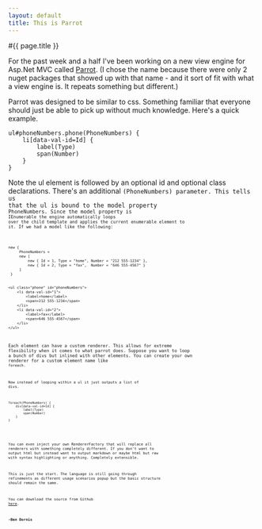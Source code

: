 ```yaml
---
layout: default
title: This is Parrot
---
```

#{{ page.title }}

For the past week and a half I've been working on a new view engine for Asp.Net MVC called <a href="https://github.com/Buildstarted/Parrot">Parrot</a>. (I chose the name because there were only 2 nuget packages that showed up with that name - and it sort of fit with what a view engine is. It repeats something but different.)

Parrot was designed to be similar to css. Something familiar that everyone should just be able to pick up without much knowledge. Here's a quick example.

    ul#phoneNumbers.phone(PhoneNumbers) {
        li[data-val-id=Id] {
            label(Type)
            span(Number)
        }
    }


Note the ul element is followed by an optional id and optional class declarations. There's an additional <code style='display:inline;'>(PhoneNumbers) parameter. This tells us that the ul is bound to the model property <code style='display:inline;'>PhoneNumbers. Since the model property is <code style='display:inline;'>IEnumerable the engine automatically loops over the child template and applies the current enumerable element to it. If we had a model like the following:

    new {
         PhoneNumbers = 
         new [
             new { Id = 1, Type = "home", Number = "212 555-1234" },
             new { Id = 2, Type = "fax",  Number = "646 555-4567" }
         ]
     }


    <ul class="phone" id="phoneNumbers">
        <li data-val-id="1">
            <label>home</label>
            <span>212 555-1234</span>
        </li>
        <li data-val-id="2">
            <label>fax</label>
            <span>646 555-4567</span>
        </li>
    </ul>


Each element can have a custom renderer. This allows for extreme flexibility when it comes to what parrot does. Suppose you want to loop a bunch of divs but inlined with other elements. You can create your own renderer for a custom element name like <code style='display:inline;'>foreach.

Now instead of looping within a ul it just outputs a list of divs. 

    foreach(PhoneNumbers) {
        div[data-val-id=Id] {
            label(Type)
            span(Number)
        }
    }

<script src="https://gist.github.com/3239182.js?file=ForeachRenderer.cs"></script>

You can even inject your own RendererFactory that will replace all renderers with something completely different. If you don't want to output html but instead want to output markdown or maybe html but raw with syntax highlighting or anything. Completely extensible.

This is just the start. The language is still going through refinements as different usage scenarios popup but the basic structure should remain the same.

You can download the source from Github <a href="https://github.com/Buildstarted/Parrot">here</a>. 

<strong>-Ben Dornis</strong>